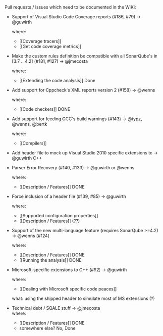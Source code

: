 Pull requests / issues which need to be documented in the WiKi:

- Support of Visual Studio Code Coverage reports (#186, #79)           -> @guwirth
  
  where:
  * [[Coverage tracers]]
  * [[Get code coverage metrics]]

- Make the custom rules definition be compatible with all SonarQube's in [3.7 .. 4.2] (#181, #127)                                  -> @jmecosta 

  where: 
  * [[Extending the code analysis]] Done

- Add support for Cppcheck's XML reports version 2 (#158)              -> @wenns

  where: 
  * [[Code checkers]]                                                      DONE

- Add support for feeding GCC's build warnings (#143)                  -> @typz, @wenns, @bertk

  where:
  * [[Compilers]]

- Add header file to mock up Visual Studio 2010 specific extensions to -> @guwirth
  C++
- Parser Error Recovery (#140, #133)                                   -> @guwirth or @wenns

  where:
  * [[Description / Features]] DONE

- Force inclusion of a header file (#139, #85)                         -> @guwirth

  where:
  * [[Supported configuration properties]]
  * [[Description / Features]] (??)

- Support of the new multi-language feature (requires SonarQube >=4.2) -> @wenns
 (#124)

  where:
  * [[Description / Features]] DONE
  * [[Running the analysis]] DONE

- Microsoft-specific extensions to C++ (#92)                           -> @guwirth

  where: 
  * [[Dealing with Microsoft specific code peaces]]

  what: using the shipped header to simulate most of MS extensions (?)

- Technical debt / SQALE stuff                                         -> @jmecosta  
  where:
  * [[Description / Features]] DONE  
  * somewhere else? No, Done
